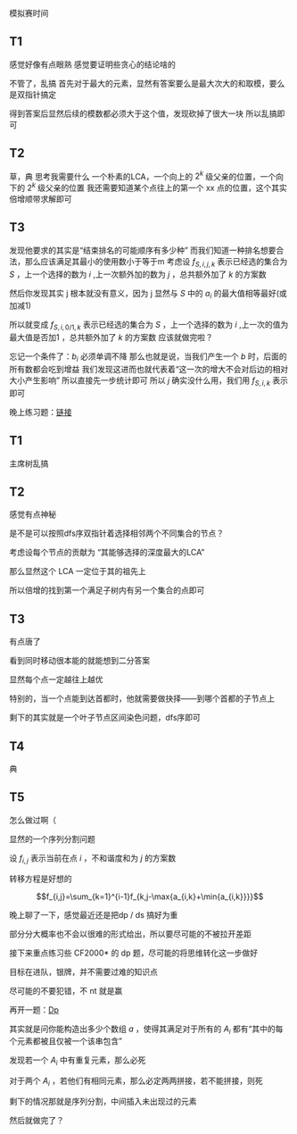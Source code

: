 模拟赛时间


## T1
感觉好像有点眼熟
感觉要证明些贪心的结论啥的

不管了，乱搞
首先对于最大的元素，显然有答案要么是最大次大的和取模，要么是双指针搞定

得到答案后显然后续的模数都必须大于这个值，发现砍掉了很大一块
所以乱搞即可


## T2
草，典
思考我需要什么
一个朴素的LCA，一个向上的 $2^k$ 级父亲的位置，一个向下的 $2^k$ 级父亲的位置
我还需要知道某个点往上的第一个 xx 点的位置，这个其实倍增顺带求解即可


## T3
发现他要求的其实是“结束排名的可能顺序有多少种”
而我们知道一种排名想要合法，那么应该满足其最小的使用数小于等于m
考虑设 $f_{S,i,j,k}$ 表示已经选的集合为 $S$ ，上一个选择的数为 $i$ ,上一次额外加的数为 $j$ ，总共额外加了 $k$ 的方案数

然后你发现其实 j 根本就没有意义，因为 j 显然与 $S$ 中的 $a_i$ 的最大值相等最好(或加减1)

所以就变成 $f_{S,i,0/1,k}$ 表示已经选的集合为 $S$ ，上一个选择的数为 $i$ ,上一次的值为最大值是否加1 ，总共额外加了 $k$ 的方案数
应该就做完啦？





忘记一个条件了：$b_i$ 必须单调不降
那么也就是说，当我们产生一个 $b$ 时，后面的所有数都会吃到增益
我们发现这进而也就代表着“这一次的增大不会对后边的相对大小产生影响”
所以直接先一步统计即可
所以 $j$ 确实没什么用，我们用 $f_{S,i,k}$ 表示即可



晚上练习题：[链接](测试讲评&习题（二）.pdf)

## T1
主席树乱搞

## T2
感觉有点神秘

是不是可以按照dfs序双指针着选择相邻两个不同集合的节点？

考虑设每个节点的贡献为 “其能够选择的深度最大的LCA”

那么显然这个 LCA 一定位于其的祖先上

所以倍增的找到第一个满足子树内有另一个集合的点即可



## T3
有点唐了

看到同时移动很本能的就能想到二分答案

显然每个点一定越往上越优

特别的，当一个点能到达首都时，他就需要做抉择——到哪个首都的子节点上

剩下的其实就是一个叶子节点区间染色问题，dfs序即可

## T4
典

## T5

怎么做过啊（

显然的一个序列分割问题

设 $f_{i,j}$ 表示当前在点 $i$ ，不和谐度和为 $j$ 的方案数

转移方程是好想的

$$f_{i,j}=\sum_{k=1}^{i-1}f_{k,j-\max{a_{i,k}+\min{a_{i,k}}}}$$



晚上聊了一下，感觉最近还是把dp / ds 搞好为重

部分分大概率也不会以很难的形式给出，所以要尽可能的不被拉开差距

接下来重点练习些 CF2000* 的 dp 题，尽可能的将思维转化这一步做好

目标在进队，银牌，并不需要过难的知识点

尽可能的不要犯错，不 nt 就是赢

再开一题：[Dp](https://mirror.codeforces.com/problemset/problem/1574/F)

其实就是问你能构造出多少个数组 $a$ ，使得其满足对于所有的 $A_i$ 都有“其中的每个元素都被且仅被一个该串包含”

发现若一个 $A_i$ 中有重复元素，那么必死

对于两个 $A_i$ ，若他们有相同元素，那么必定两两拼接，若不能拼接，则死

剩下的情况那就是序列分割，中间插入未出现过的元素

然后就做完了？




